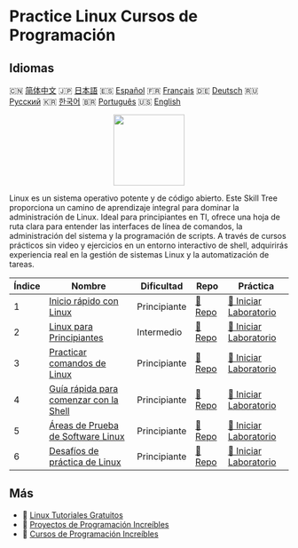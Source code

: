# Practice Linux Cursos de Programación

## Idiomas

🇨🇳 [简体中文](README_zh.md) 🇯🇵 [日本語](README_ja.md) 🇪🇸 [Español](README_es.md) 🇫🇷 [Français](README_fr.md) 🇩🇪 [Deutsch](README_de.md) 🇷🇺 [Русский](README_ru.md) 🇰🇷 [한국어](README_ko.md) 🇧🇷 [Português](README_pt.md) 🇺🇸 [English](README.md) 

<div align="center">
<img width="128px" src="https://file.labex.io/path/k5LXo5b82pJm.png">
</div>

Linux es un sistema operativo potente y de código abierto. Este Skill Tree proporciona un camino de aprendizaje integral para dominar la administración de Linux. Ideal para principiantes en TI, ofrece una hoja de ruta clara para entender las interfaces de línea de comandos, la administración del sistema y la programación de scripts. A través de cursos prácticos sin video y ejercicios en un entorno interactivo de shell, adquirirás experiencia real en la gestión de sistemas Linux y la automatización de tareas.

|   Índice | Nombre                                                                                          | Dificultad   | Repo                                                                          | Práctica                                                                                   |
|----------|-------------------------------------------------------------------------------------------------|--------------|-------------------------------------------------------------------------------|--------------------------------------------------------------------------------------------|
|        1 | [Inicio rápido con Linux](https://labex.io/es/courses/quick-start-with-linux)                   | Principiante | [🔗 Repo](https://github.com/labex-labs/quick-start-with-linux)               | [🚀 Iniciar Laboratorio](https://labex.io/es/courses/quick-start-with-linux)               |
|        2 | [Linux para Principiantes](https://labex.io/es/courses/linux-for-noobs)                         | Intermedio   | [🔗 Repo](https://github.com/labex-labs/linux-for-noobs)                      | [🚀 Iniciar Laboratorio](https://labex.io/es/courses/linux-for-noobs)                      |
|        3 | [Practicar comandos de Linux](https://labex.io/es/courses/linux-basic-commands-practice-online) | Principiante | [🔗 Repo](https://github.com/labex-labs/linux-basic-commands-practice-online) | [🚀 Iniciar Laboratorio](https://labex.io/es/courses/linux-basic-commands-practice-online) |
|        4 | [Guía rápida para comenzar con la Shell](https://labex.io/es/courses/quick-start-with-shell)    | Principiante | [🔗 Repo](https://github.com/labex-labs/quick-start-with-shell)               | [🚀 Iniciar Laboratorio](https://labex.io/es/courses/quick-start-with-shell)               |
|        5 | [Áreas de Prueba de Software Linux](https://labex.io/es/courses/linux-software-playgrounds)     | Principiante | [🔗 Repo](https://github.com/labex-labs/linux-software-playgrounds)           | [🚀 Iniciar Laboratorio](https://labex.io/es/courses/linux-software-playgrounds)           |
|        6 | [Desafíos de práctica de Linux](https://labex.io/es/courses/linux-practice-challenges)          | Principiante | [🔗 Repo](https://github.com/labex-labs/linux-practice-challenges)            | [🚀 Iniciar Laboratorio](https://labex.io/es/courses/linux-practice-challenges)            |

## Más

- 🔗 [Linux Tutoriales Gratuitos](https://github.com/labex-labs/linux-free-tutorials)
- 🔗 [Proyectos de Programación Increíbles](https://github.com/labex-labs/awesome-programming-projects)
- 🔗 [Cursos de Programación Increíbles](https://github.com/labex-labs/awesome-programming-courses)

